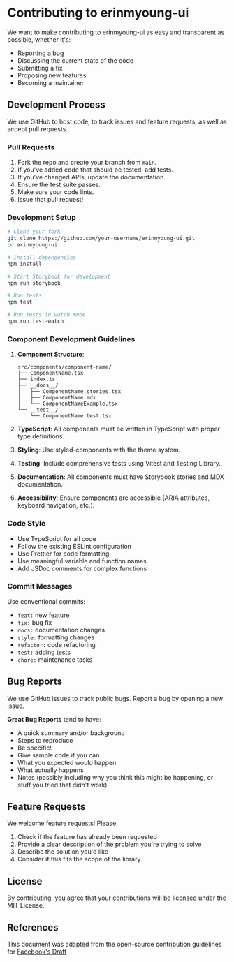 # Contributing to erinmyoung-ui

We want to make contributing to erinmyoung-ui as easy and transparent as possible, whether it's:

- Reporting a bug
- Discussing the current state of the code
- Submitting a fix
- Proposing new features
- Becoming a maintainer

## Development Process

We use GitHub to host code, to track issues and feature requests, as well as accept pull requests.

### Pull Requests

1. Fork the repo and create your branch from `main`.
2. If you've added code that should be tested, add tests.
3. If you've changed APIs, update the documentation.
4. Ensure the test suite passes.
5. Make sure your code lints.
6. Issue that pull request!

### Development Setup

```bash
# Clone your fork
git clone https://github.com/your-username/erinmyoung-ui.git
cd erinmyoung-ui

# Install dependencies
npm install

# Start Storybook for development
npm run storybook

# Run tests
npm test

# Run tests in watch mode
npm run test-watch
```

### Component Development Guidelines

1. **Component Structure**:

   ```
   src/components/component-name/
   ├── ComponentName.tsx
   ├── index.ts
   ├── __docs__/
   │   ├── ComponentName.stories.tsx
   │   ├── ComponentName.mdx
   │   └── ComponentNameExample.tsx
   └── __test__/
       └── ComponentName.test.tsx
   ```

2. **TypeScript**: All components must be written in TypeScript with proper type definitions.

3. **Styling**: Use styled-components with the theme system.

4. **Testing**: Include comprehensive tests using Vitest and Testing Library.

5. **Documentation**: All components must have Storybook stories and MDX documentation.

6. **Accessibility**: Ensure components are accessible (ARIA attributes, keyboard navigation, etc.).

### Code Style

- Use TypeScript for all code
- Follow the existing ESLint configuration
- Use Prettier for code formatting
- Use meaningful variable and function names
- Add JSDoc comments for complex functions

### Commit Messages

Use conventional commits:

- `feat:` new feature
- `fix:` bug fix
- `docs:` documentation changes
- `style:` formatting changes
- `refactor:` code refactoring
- `test:` adding tests
- `chore:` maintenance tasks

## Bug Reports

We use GitHub issues to track public bugs. Report a bug by opening a new issue.

**Great Bug Reports** tend to have:

- A quick summary and/or background
- Steps to reproduce
- Be specific!
- Give sample code if you can
- What you expected would happen
- What actually happens
- Notes (possibly including why you think this might be happening, or stuff you tried that didn't work)

## Feature Requests

We welcome feature requests! Please:

1. Check if the feature has already been requested
2. Provide a clear description of the problem you're trying to solve
3. Describe the solution you'd like
4. Consider if this fits the scope of the library

## License

By contributing, you agree that your contributions will be licensed under the MIT License.

## References

This document was adapted from the open-source contribution guidelines for [Facebook's Draft](https://github.com/facebook/draft-js/blob/master/CONTRIBUTING.md)
